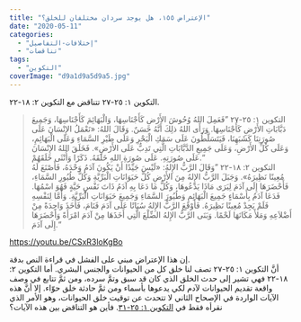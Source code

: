 ```yaml
---
title: "الإعتراض ١٥٥، هل يوجد سردان مختلفان للخلق؟"
date: "2020-05-11"
categories: 
  - "إختلافات-التفاصيل"
  - "تناقضات"
tags: 
  - "التكوين"
coverImage: "d9a1d9a5d9a5.jpg"
---
```


التكوين ١: ٢٥-٢٧ تتناقض مع التكوين ٢: ١٨-٢٢.

> التكوين ١: ٢٥-٢٧ ”فَعَمِلَ اللهُ وُحُوشَ الأَرْضِ كَأَجْنَاسِهَا، وَالْبَهَائِمَ كَأَجْنَاسِهَا، وَجَمِيعَ دَبَّابَاتِ الأَرْضِ كَأَجْنَاسِهَا. وَرَأَى اللهُ ذلِكَ أَنَّهُ حَسَنٌ. وَقَالَ اللهُ: «نَعْمَلُ الإِنْسَانَ عَلَى صُورَتِنَا كَشَبَهِنَا، فَيَتَسَلَّطُونَ عَلَى سَمَكِ الْبَحْرِ وَعَلَى طَيْرِ السَّمَاءِ وَعَلَى الْبَهَائِمِ، وَعَلَى كُلِّ الأَرْضِ، وَعَلَى جَمِيعِ الدَّبَّابَاتِ الَّتِي تَدِبُّ عَلَى الأَرْضِ». فَخَلَقَ اللهُ الإِنْسَانَ عَلَى صُورَتِهِ. عَلَى صُورَةِ اللهِ خَلَقَهُ. ذَكَرًا وَأُنْثَى خَلَقَهُمْ.“  
> التكوين ٢: ١٨-٢٢ ”وَقَالَ الرَّبُّ الإِلهُ: «لَيْسَ جَيِّدًا أَنْ يَكُونَ آدَمُ وَحْدَهُ، فَأَصْنَعَ لَهُ مُعِينًا نَظِيرَهُ». وَجَبَلَ الرَّبُّ الإِلهُ مِنَ الأَرْضِ كُلَّ حَيَوَانَاتِ الْبَرِّيَّةِ وَكُلَّ طُيُورِ السَّمَاءِ، فَأَحْضَرَهَا إِلَى آدَمَ لِيَرَى مَاذَا يَدْعُوهَا، وَكُلُّ مَا دَعَا بِهِ آدَمُ ذَاتَ نَفْسٍ حَيَّةٍ فَهُوَ اسْمُهَا. فَدَعَا آدَمُ بِأَسْمَاءٍ جَمِيعَ الْبَهَائِمِ وَطُيُورَ السَّمَاءِ وَجَمِيعَ حَيَوَانَاتِ الْبَرِّيَّةِ. وَأَمَّا لِنَفْسِهِ فَلَمْ يَجِدْ مُعِينًا نَظِيرَهُ. فَأَوْقَعَ الرَّبُّ الإِلهُ سُبَاتًا عَلَى آدَمَ فَنَامَ، فَأَخَذَ وَاحِدَةً مِنْ أَضْلاَعِهِ وَمَلأَ مَكَانَهَا لَحْمًا. وَبَنَى الرَّبُّ الإِلهُ الضِّلْعَ الَّتِي أَخَذَهَا مِنْ آدَمَ امْرَأَةً وَأَحْضَرَهَا إِلَى آدَمَ.“

https://youtu.be/CSxR3loKgBo

إن هذا الإعتراض مبني على الفشل في قراءة النص بدقة.  
أنَّ التكوين ١: ٢٥-٢٧ تصف لنا خلق كل من الحيوانات والجنس البشري. أما التكوين ٢: ١٨-٢٢ فهي تشير إلى حدث الخلق الذي كان قد سبق وتمَّ سرده، ومن ثمَّ تتابع في وصف واقعة تقديم الحيوانات لآدم لكي يدعوها بأسماء ومن ثمَّ حادثة خلق حوّاء. إلا أنَّ هذه الآيات الواردة في الإصحاح الثاني لا تتحدث عن توقيت خلق الحيوانات، وهو الأمر الذي نقرأه فقط في [التكوين ١: ٢٥-٣١](https://biblia.com/books/ar-vandyke/Ge1.25). فأين هو التناقض بين هذه الآيات؟
